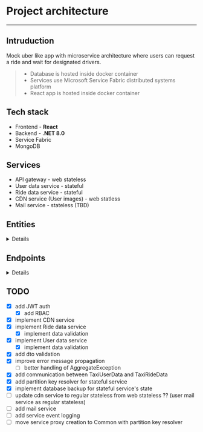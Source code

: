# Project architecture

---

## Intruduction

Mock uber like app with microservice architecture where users can request a ride and wait for designated drivers.

> - Database is hosted inside docker container
> - Services use Microsoft Service Fabric distributed systems platform
> - React app is hosted inside docker container

## Tech stack

- Frontend - **React**
- Backend - **.NET 8.0**
- Service Fabric
- MongoDB

## Services

- API gateway - web stateless
- User data service - stateful
- Ride data service - stateful
- CDN service (User images) - web statless
- Mail service - stateless (TBD)

<summary>

## Entities

<details>

```
- User
    - UserId
    - Username
    - Email
    - Password
    - Full name
    - DoB
    - Address
    - UserType
        - User
        - Driver
        - Administrator
    - UserPicture
    - State
        - Default
        - Unverified
        - Verified
        - Denied
    - _CreatedAt
    - _VerifiedAt
    - _UpdatedAt
```

```
- Ride
    - RideId
    - PassengerId
    - DriverId
    - Start Destination
    - End Destination
    - Price
    - Ride duration
    - Driver ETA
    - State
        - Requested
        - Confirmed
        - Pending
        - InProgress
        - Finished
    - Rating
    - _CreatedAt
    - _UpdatedAt
    - _FinishedAt
```

</details>
</summary>

<summary>

## Endpoints

<details>

- [ ] /users
  - [x] /
  - [x] /:id
  - [x] /unverified
  - [x] /login
  - [x] /register
    - [ ] /oauth
  - [x] /:id/state
  - [x] /update
  - [x] /delete
  - [x] /:id/verify
  - [x] /:id/ban
- [x] /rides

  - [x] /
  - [x] /pending
  - [x] /:id/history
  - [x] /:id/finished
  - [x] /request
  - [x] /accept
  - [x] /finish

    </details>
  </summary>

## TODO

- [x] add JWT auth
  - [x] add RBAC
- [x] implement CDN service
- [x] implement Ride data service
  - [x] implement data validation
- [x] implement User data service
  - [x] implement data validation
- [x] add dto validation
- [x] improve error message propagation 
    - [ ] better handling of AggregateException
- [x] add communication between TaxiUserData and TaxiRideData
- [x] add partition key resolver for stateful service
- [x] implement database backup for stateful service's state
- [ ] update cdn service to regular stateless from web stateless ?? (user mail service as regular stateless)
- [ ] add mail service
- [ ] add service event logging
- [ ] move service proxy creation to Common with partition key resolver
